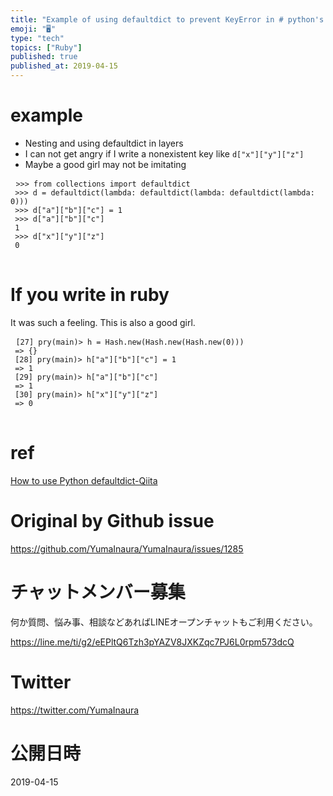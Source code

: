 ```yaml
---
title: "Example of using defaultdict to prevent KeyError in # python's nested "
emoji: "🖥"
type: "tech"
topics: ["Ruby"]
published: true
published_at: 2019-04-15
---
```


<h1> example </h1>

<ul>
<li> Nesting and using defaultdict in layers </li>
<li> I can not get angry if I write a nonexistent key like <code>d[&quot;x&quot;][&quot;y&quot;][&quot;z&quot;]</code> </li>
<li> Maybe a good girl may not be imitating </li>
</ul>

<pre> <code class="py">&gt;&gt;&gt; from collections import defaultdict 
 &gt;&gt;&gt; d = defaultdict(lambda: defaultdict(lambda: defaultdict(lambda: 0))) 
 &gt;&gt;&gt; d[&quot;a&quot;][&quot;b&quot;][&quot;c&quot;] = 1 
 &gt;&gt;&gt; d[&quot;a&quot;][&quot;b&quot;][&quot;c&quot;] 
 1 
 &gt;&gt;&gt; d[&quot;x&quot;][&quot;y&quot;][&quot;z&quot;] 
 0 
</code> </pre>

<h1> If you write in ruby </h1>

<p> It was such a feeling. This is also a good girl. </p>

<pre> <code class="rb">[27] pry(main)&gt; h = Hash.new(Hash.new(Hash.new(0))) 
 =&gt; {} 
 [28] pry(main)&gt; h[&quot;a&quot;][&quot;b&quot;][&quot;c&quot;] = 1 
 =&gt; 1 
 [29] pry(main)&gt; h[&quot;a&quot;][&quot;b&quot;][&quot;c&quot;] 
 =&gt; 1 
 [30] pry(main)&gt; h[&quot;x&quot;][&quot;y&quot;][&quot;z&quot;] 
 =&gt; 0 
</code> </pre>

<h1> ref </h1>

<p> <a href="https://qiita.com/xza/items/72a1b07fcf64d1f4bdb7">How to use Python defaultdict-Qiita</a> </p>


# Original by Github issue

https://github.com/YumaInaura/YumaInaura/issues/1285








<!-- Update From Qiita API -->

# チャットメンバー募集


何か質問、悩み事、相談などあればLINEオープンチャットもご利用ください。

https://line.me/ti/g2/eEPltQ6Tzh3pYAZV8JXKZqc7PJ6L0rpm573dcQ





# Twitter


https://twitter.com/YumaInaura


<!-- Update From Qiita API -->



# 公開日時

2019-04-15
